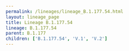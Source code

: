 ```yaml
---
permalink: /lineages/lineage_B.1.177.54.html
layout: lineage_page
title: Lineage B.1.177.54
lineage: B.1.177.54
parent: B.1.177
children: ['B.1.177.54', 'V.1', 'V.2']
---
```


